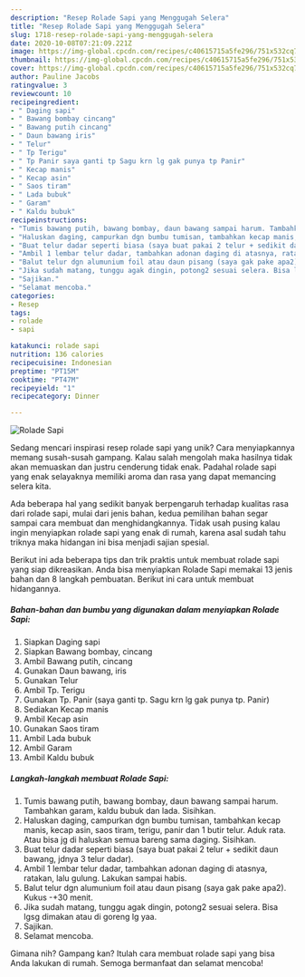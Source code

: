 ```yaml
---
description: "Resep Rolade Sapi yang Menggugah Selera"
title: "Resep Rolade Sapi yang Menggugah Selera"
slug: 1718-resep-rolade-sapi-yang-menggugah-selera
date: 2020-10-08T07:21:09.221Z
image: https://img-global.cpcdn.com/recipes/c40615715a5fe296/751x532cq70/rolade-sapi-foto-resep-utama.jpg
thumbnail: https://img-global.cpcdn.com/recipes/c40615715a5fe296/751x532cq70/rolade-sapi-foto-resep-utama.jpg
cover: https://img-global.cpcdn.com/recipes/c40615715a5fe296/751x532cq70/rolade-sapi-foto-resep-utama.jpg
author: Pauline Jacobs
ratingvalue: 3
reviewcount: 10
recipeingredient:
- " Daging sapi"
- " Bawang bombay cincang"
- " Bawang putih cincang"
- " Daun bawang iris"
- " Telur"
- " Tp Terigu"
- " Tp Panir saya ganti tp Sagu krn lg gak punya tp Panir"
- " Kecap manis"
- " Kecap asin"
- " Saos tiram"
- " Lada bubuk"
- " Garam"
- " Kaldu bubuk"
recipeinstructions:
- "Tumis bawang putih, bawang bombay, daun bawang sampai harum. Tambahkan garam, kaldu bubuk dan lada. Sisihkan."
- "Haluskan daging, campurkan dgn bumbu tumisan, tambahkan kecap manis, kecap asin, saos tiram, terigu, panir dan 1 butir telur. Aduk rata. Atau bisa jg di haluskan semua bareng sama daging. Sisihkan."
- "Buat telur dadar seperti biasa (saya buat pakai 2 telur + sedikit daun bawang, jdnya 3 telur dadar)."
- "Ambil 1 lembar telur dadar, tambahkan adonan daging di atasnya, ratakan, lalu gulung. Lakukan sampai habis."
- "Balut telur dgn alumunium foil atau daun pisang (saya gak pake apa2). Kukus -+30 menit."
- "Jika sudah matang, tunggu agak dingin, potong2 sesuai selera. Bisa lgsg dimakan atau di goreng lg yaa."
- "Sajikan."
- "Selamat mencoba."
categories:
- Resep
tags:
- rolade
- sapi

katakunci: rolade sapi 
nutrition: 136 calories
recipecuisine: Indonesian
preptime: "PT15M"
cooktime: "PT47M"
recipeyield: "1"
recipecategory: Dinner

---
```



![Rolade Sapi](https://img-global.cpcdn.com/recipes/c40615715a5fe296/751x532cq70/rolade-sapi-foto-resep-utama.jpg)

Sedang mencari inspirasi resep rolade sapi yang unik? Cara menyiapkannya memang susah-susah gampang. Kalau salah mengolah maka hasilnya tidak akan memuaskan dan justru cenderung tidak enak. Padahal rolade sapi yang enak selayaknya memiliki aroma dan rasa yang dapat memancing selera kita.



Ada beberapa hal yang sedikit banyak berpengaruh terhadap kualitas rasa dari rolade sapi, mulai dari jenis bahan, kedua pemilihan bahan segar sampai cara membuat dan menghidangkannya. Tidak usah pusing kalau ingin menyiapkan rolade sapi yang enak di rumah, karena asal sudah tahu triknya maka hidangan ini bisa menjadi sajian spesial.


Berikut ini ada beberapa tips dan trik praktis untuk membuat rolade sapi yang siap dikreasikan. Anda bisa menyiapkan Rolade Sapi memakai 13 jenis bahan dan 8 langkah pembuatan. Berikut ini cara untuk membuat hidangannya.

<!--inarticleads1-->

##### Bahan-bahan dan bumbu yang digunakan dalam menyiapkan Rolade Sapi:

1. Siapkan  Daging sapi
1. Siapkan  Bawang bombay, cincang
1. Ambil  Bawang putih, cincang
1. Gunakan  Daun bawang, iris
1. Gunakan  Telur
1. Ambil  Tp. Terigu
1. Gunakan  Tp. Panir (saya ganti tp. Sagu krn lg gak punya tp. Panir)
1. Sediakan  Kecap manis
1. Ambil  Kecap asin
1. Gunakan  Saos tiram
1. Ambil  Lada bubuk
1. Ambil  Garam
1. Ambil  Kaldu bubuk




<!--inarticleads2-->

##### Langkah-langkah membuat Rolade Sapi:

1. Tumis bawang putih, bawang bombay, daun bawang sampai harum. Tambahkan garam, kaldu bubuk dan lada. Sisihkan.
1. Haluskan daging, campurkan dgn bumbu tumisan, tambahkan kecap manis, kecap asin, saos tiram, terigu, panir dan 1 butir telur. Aduk rata. Atau bisa jg di haluskan semua bareng sama daging. Sisihkan.
1. Buat telur dadar seperti biasa (saya buat pakai 2 telur + sedikit daun bawang, jdnya 3 telur dadar).
1. Ambil 1 lembar telur dadar, tambahkan adonan daging di atasnya, ratakan, lalu gulung. Lakukan sampai habis.
1. Balut telur dgn alumunium foil atau daun pisang (saya gak pake apa2). Kukus -+30 menit.
1. Jika sudah matang, tunggu agak dingin, potong2 sesuai selera. Bisa lgsg dimakan atau di goreng lg yaa.
1. Sajikan.
1. Selamat mencoba.




Gimana nih? Gampang kan? Itulah cara membuat rolade sapi yang bisa Anda lakukan di rumah. Semoga bermanfaat dan selamat mencoba!

